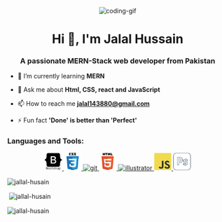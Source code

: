 <p align="center"><img src="https://i.pinimg.com/originals/54/c9/af/54c9af226721e95539a5cd9592d635bb.gif" alt="coding-gif"  width="300"/></p>
<h1 align="center">Hi 👋, I'm Jalal Hussain</h1>
<h3 align="center">A passionate MERN-Stack web developer from Pakistan</h3>


- 🌱 I’m currently learning **MERN**

- 💬 Ask me about **Html, CSS, react and JavaScript**

- 📫 How to reach me **jalal143880@gmail.com**

- ⚡ Fun fact **'Done' is better than 'Perfect'**

<h3 align="left">Languages and Tools:</h3>
<p align="center"> <a href="https://getbootstrap.com" target="_blank" rel="noreferrer"> <img src="https://raw.githubusercontent.com/devicons/devicon/master/icons/bootstrap/bootstrap-plain-wordmark.svg" alt="bootstrap" width="40" height="40"/> </a> <a href="https://www.w3schools.com/css/" target="_blank" rel="noreferrer"> <img src="https://raw.githubusercontent.com/devicons/devicon/master/icons/css3/css3-original-wordmark.svg" alt="css3" width="40" height="40"/> </a> <a href="https://git-scm.com/" target="_blank" rel="noreferrer"> <img src="https://www.vectorlogo.zone/logos/git-scm/git-scm-icon.svg" alt="git" width="40" height="40"/> </a> <a href="https://www.w3.org/html/" target="_blank" rel="noreferrer"> <img src="https://raw.githubusercontent.com/devicons/devicon/master/icons/html5/html5-original-wordmark.svg" alt="html5" width="40" height="40"/> </a> <a href="https://www.adobe.com/in/products/illustrator.html" target="_blank" rel="noreferrer"> <img src="https://www.vectorlogo.zone/logos/adobe_illustrator/adobe_illustrator-icon.svg" alt="illustrator" width="40" height="40"/> </a> <a href="https://developer.mozilla.org/en-US/docs/Web/JavaScript" target="_blank" rel="noreferrer"> <img src="https://raw.githubusercontent.com/devicons/devicon/master/icons/javascript/javascript-original.svg" alt="javascript" width="40" height="40"/> </a> <a href="https://www.photoshop.com/en" target="_blank" rel="noreferrer"> <img src="https://raw.githubusercontent.com/devicons/devicon/master/icons/photoshop/photoshop-line.svg" alt="photoshop" width="40" height="40"/> </a> </p>

<p><img align="center" src="https://github-readme-stats.vercel.app/api/top-langs?username=Jallal-Hussain&show_icons=true&locale=en&layout=compact" alt="jallal-husain" /></p>

<p>&nbsp;<img align="center" src="https://github-readme-stats.vercel.app/api?username=Jallal-Hussain&show_icons=true&locale=en" alt="jallal-husain" /></p>

<p><img align="center" src="https://github-readme-streak-stats.herokuapp.com/?user=Jallal-Hussain&" alt="jallal-husain" /></p>
